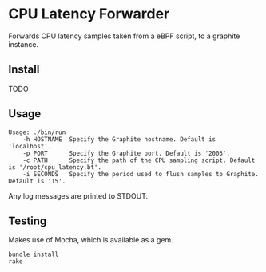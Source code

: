 # CPU Latency Forwarder

Forwards CPU latency samples taken from a eBPF script, to a graphite instance.


## Install

TODO


## Usage

```
Usage: ./bin/run
    -h HOSTNAME  Specify the Graphite hostname. Default is 'localhost'.
    -p PORT      Specify the Graphite port. Default is '2003'.
    -c PATH      Specify the path of the CPU sampling script. Default is '/root/cpu_latency.bt'.
    -i SECONDS   Specify the period used to flush samples to Graphite. Default is '15'.
```

Any log messages are printed to STDOUT.


## Testing

Makes use of Mocha, which is available as a gem.

```
bundle install
rake
```
